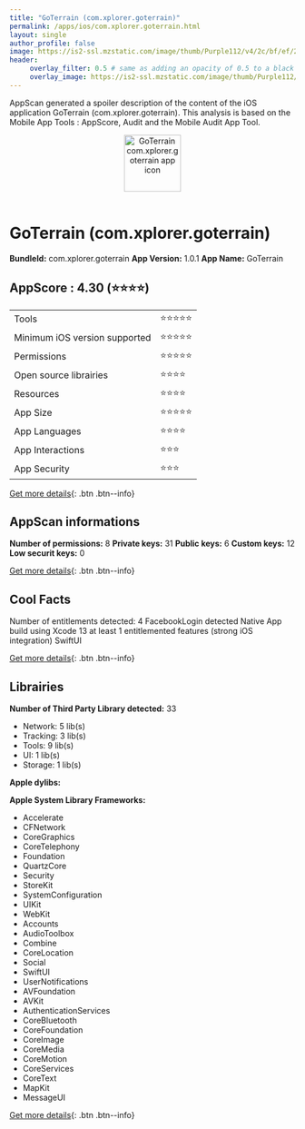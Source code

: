 ```yaml
---
title: "GoTerrain (com.xplorer.goterrain)"
permalink: /apps/ios/com.xplorer.goterrain.html
layout: single
author_profile: false
image: https://is2-ssl.mzstatic.com/image/thumb/Purple112/v4/2c/bf/ef/2cbfef99-5a54-11bc-f15d-e7c52db99ae0/AppIcon-0-0-1x_U007emarketing-0-10-0-85-220.png/512x512bb.jpg
header: 
     overlay_filter: 0.5 # same as adding an opacity of 0.5 to a black background
     overlay_image: https://is2-ssl.mzstatic.com/image/thumb/Purple112/v4/2c/bf/ef/2cbfef99-5a54-11bc-f15d-e7c52db99ae0/AppIcon-0-0-1x_U007emarketing-0-10-0-85-220.png/512x512bb.jpg
---
```

AppScan generated a spoiler description of the content of the iOS application GoTerrain (com.xplorer.goterrain). This analysis is based on the Mobile App Tools : AppScore, Audit and the Mobile Audit App Tool.

  
  
<div style="text-align: center;"><img src="https://is2-ssl.mzstatic.com/image/thumb/Purple112/v4/2c/bf/ef/2cbfef99-5a54-11bc-f15d-e7c52db99ae0/AppIcon-0-0-1x_U007emarketing-0-10-0-85-220.png/512x512bb.jpg" width="100" height="100" alt="GoTerrain com.xplorer.goterrain app icon"></div></br>
  
# GoTerrain (com.xplorer.goterrain)

**BundleId:** com.xplorer.goterrain
**App Version:** 1.0.1
**App Name:** GoTerrain


## AppScore : 4.30 (⭐️⭐️⭐️⭐️) 

<table>
<tr><td> Tools </td><td> ⭐️⭐️⭐️⭐️⭐️ </td></tr>
<tr><td> Minimum iOS version supported </td><td> ⭐️⭐️⭐️⭐️⭐️ </td></tr>
<tr><td> Permissions </td><td> ⭐️⭐️⭐️⭐️⭐️ </td></tr>
<tr><td> Open source librairies </td><td> ⭐️⭐️⭐️⭐️ </td></tr>
<tr><td> Resources </td><td> ⭐️⭐️⭐️⭐️ </td></tr>
<tr><td> App Size </td><td> ⭐️⭐️⭐️⭐️⭐️ </td></tr>
<tr><td> App Languages </td><td> ⭐️⭐️⭐️⭐️ </td></tr>
<tr><td> App Interactions </td><td> ⭐️⭐️⭐️ </td></tr>
<tr><td> App Security </td><td> ⭐️⭐️⭐️ </td></tr>
</table>

[Get more details](/pricing.html){: .btn .btn--info}  
  
## AppScan informations 

**Number of permissions:** 8
**Private keys:** 31
**Public keys:** 6
**Custom keys:** 12
**Low securit keys:** 0
  
[Get more details](/pricing.html){: .btn .btn--info}

## Cool Facts

Number of entitlements detected: 4
FacebookLogin detected
Native App
build using Xcode 13
at least 1 entitlemented features (strong iOS integration)
SwiftUI
  
[Get more details](/pricing.html){: .btn .btn--info}

## Librairies 
**Number of Third Party Library detected:** 33
- Network: 5 lib(s)
- Tracking: 3 lib(s)
- Tools: 9 lib(s)
- UI: 1 lib(s)
- Storage: 1 lib(s)

**Apple dylibs:**


**Apple System Library Frameworks:**
- Accelerate
- CFNetwork
- CoreGraphics
- CoreTelephony
- Foundation
- QuartzCore
- Security
- StoreKit
- SystemConfiguration
- UIKit
- WebKit
- Accounts
- AudioToolbox
- Combine
- CoreLocation
- Social
- SwiftUI
- UserNotifications
- AVFoundation
- AVKit
- AuthenticationServices
- CoreBluetooth
- CoreFoundation
- CoreImage
- CoreMedia
- CoreMotion
- CoreServices
- CoreText
- MapKit
- MessageUI


  
[Get more details](/pricing.html){: .btn .btn--info}

